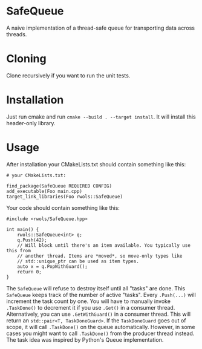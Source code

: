 # SafeQueue

A naive implementation of a thread-safe queue for transporting data across
threads.

# Cloning

Clone recursively if you want to run the unit tests.

# Installation

Just run cmake and run `cmake --build . --target install`. It will install
this header-only library.

# Usage

After installation your CMakeLists.txt should contain something like this:
```
# your CMakeLists.txt:

find_package(SafeQueue REQUIRED CONFIG)
add_executable(Foo main.cpp)
target_link_libraries(Foo rwols::SafeQueue)
```

Your code should contain something like this:
```
#include <rwols/SafeQueue.hpp>

int main() {
    rwols::SafeQueue<int> q;
    q.Push(42);
    // Will block until there's an item available. You typically use this from
    // another thread. Items are *moved*, so move-only types like
    // std::unique_ptr can be used as item types.
    auto x = q.PopWithGuard();
    return 0;
}
```

The `SafeQueue` will refuse to destroy itself until all "tasks" are done. This
`SafeQueue` keeps track of the number of active "tasks".
Every `.Push(...)` will increment the task count by one. You will have to
manually invoke `.TaskDone()` to decrement it if you use `.Get()` in a consumer
thread. Alternatively, you can use `.GetWithGuard()` in a consumer thread. This
will return an `std::pair<T, TaskDoneGuard>`. If the `TaskDoneGuard` goes out
of scope, it will call `.TaskDone()` on the queue automatically. However, in
some cases you might want to call `.TaskDone()` from the producer thread
instead. The task idea was inspired by Python's Queue implementation.
